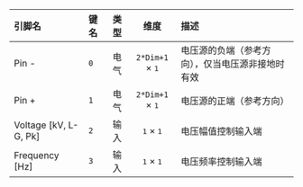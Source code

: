 <!--
DO NOT EDIT THIS FILE DIRECTLY.
This file is generated by tools/comp-docs.js.
All changes will be overwritten by regeneration.
-->

<slot class="model-pins">

| 引脚名 | 键名 | 类型 | 维度 | 描述 |
|:------ |:---- |:----:|:----:|:---- |
| Pin \- | `0` | 电气 | `2*Dim+1` × <samp>1</samp> | 电压源的负端（参考方向），仅当电压源非接地时有效 |
| Pin \+ | `1` | 电气 | `2*Dim+1` × <samp>1</samp> | 电压源的正端（参考方向） |
| Voltage \[kV, L\-G, Pk\] | `2` | 输入 | <samp>1</samp> × <samp>1</samp> | 电压幅值控制输入端 |
| Frequency \[Hz\] | `3` | 输入 | <samp>1</samp> × <samp>1</samp> | 电压频率控制输入端 |

</slot>
